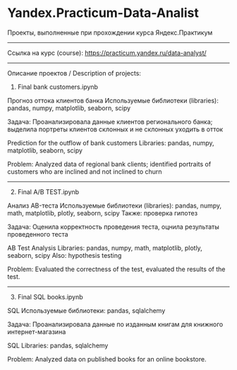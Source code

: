 # Yandex.Practicum-Data-Analist
Проекты, выполненные при прохождении курса Яндекс.Практикум

-----------------------------------------------------------

Ссылка на курс (course): https://practicum.yandex.ru/data-analyst/

-----------------------------------------------------------

Описание проектов / Description of projects:

1. Final bank customers.ipynb

Прогноз оттока клиентов банка
Используемые библиотеки (libraries): pandas, numpy, matplotlib, seaborn, scipy

Задача: Проанализировала данные клиентов регионального банка; выделила портреты клиентов склонных и не склонных уходить в отток

Prediction for the outflow of bank customers
Libraries: pandas, numpy, matplotlib, seaborn, scipy

Problem: Analyzed data of regional bank clients; identified portraits of customers who are inclined and not inclined to churn

-----------------------------------------------------------

2. Final A/B TEST.ipynb

Анализ АB-теста
Используемые библиотеки (libraries): pandas, numpy, math, matplotlib, plotly, seaborn, scipy
Также: проверка гипотез

Задача: Оценила корректность проведения теста, оцнила результаты проведенного теста

AB Test Analysis
Libraries: pandas, numpy, math, matplotlib, plotly, seaborn, scipy
Also: hypothesis testing

Problem: Evaluated the correctness of the test, evaluated the results of the test.

-----------------------------------------------------------

3. Final SQL books.ipynb

SQL
Используемые библиотеки: pandas, sqlalchemy

Задача: Проанализировала данные по изданным книгам для книжного интернет-магазина

SQL
Libraries: pandas, sqlalchemy

Problem: Analyzed data on published books for an online bookstore.
